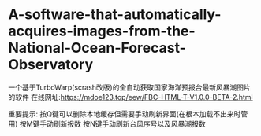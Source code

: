 # A-software-that-automatically-acquires-images-from-the-National-Ocean-Forecast-Observatory
一个基于TurboWarp(scrash改版)的全自动获取国家海洋预报台最新风暴潮图片的软件
在线网址:https://mdoe123.top/eew/FBC-HTML-T-V1.0.0-BETA-2.html

重要提示:
按Q键可以删除本地缓存但需要手动刷新界面(在根本加载不出来时管用)
按M键手动刷新报数
按N键手动刷新台风序号以及风暴潮报数
